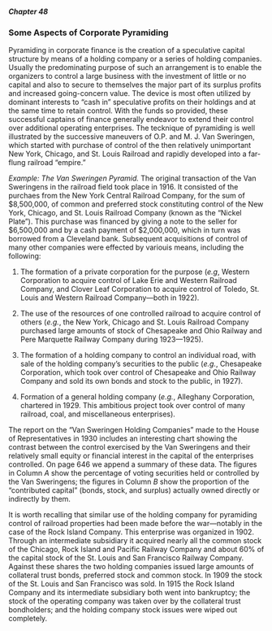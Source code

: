 ##### Chapter 48

### Some Aspects of Corporate Pyramiding

Pyramiding in corporate finance is the creation of a speculative capital structure by means of a holding company or a series of holding companies. Usually the predominating purpose of such an arrangement is to enable the organizers to control a large business with the investment of little or no capital and also to secure to themselves the major part of its surplus profits and increased going-concern value. The device is most often utilized by dominant interests to “cash in” speculative profits on their holdings and at the same time to retain control. With the funds so provided, these successful captains of finance generally endeavor to extend their control over additional operating enterprises. The tecknique of pyramiding is well illustrated by the successive maneuvers of O.P. and M. J. Van Sweringen, which started with purchase of control of the then relatively unimportant New York, Chicago, and St. Louis Railroad and rapidly developed into a far-flung railroad “empire.”

*Example: The Van Sweringen Pyramid.* The original transaction of the Van Sweringens in the railroad field took place in 1916. It consisted of the purchaes from the New York Central Railroad Company, for the sum of $8,500,000, of common and preferred stock constituting control of the New York, Chicago, and St. Louis Railroad Company (known as the “Nickel Plate”). This purchase was financed by giving a note to the seller for $6,500,000 and by a cash payment of $2,000,000, which in turn was borrowed from a Cleveland bank. Subsequent acquisitions of control of many other companies were effected by variouis means, including the following:

1. The formation of a private corporation for the purpose (*e.g*, Western Corporation to acquire control of Lake Erie and Western Railroad Company, and Clover Leaf Corporation to acquire control of Toledo, St. Louis and Western Railroad Company—both in 1922).

2. The use of the resources of one controlled railroad to acquire control of others (*e.g.*, the New York, Chicago and St. Louis Railroad Company purchased large amounts of stock of Chesapeake and Ohio Railway and Pere Marquette Railway Company during 1923—1925).

3. The formation of a holding company to control an individual road, with sale of the holding company’s securities to the public (*e.g.*, Chesapeake Corporation, which took over control of Chesapeake and Ohio Railway Company and sold its own bonds and stock to the public, in 1927).

4. Formation of a general holding company (*e.g.*, Alleghany Corporation, chartered in 1929. This ambitious project took over control of many railroad, coal, and miscellaneous enterprises).

The report on the “Van Sweringen Holding Companies” made to the House of Representatives in 1930 includes an interesting chart showing the contrast between the control exercised by the Van Sweringens and their relatively small equity or financial interest in the capital of the enterprises controlled. On page 646 we append a summary of these data. The figures in Column *A* show the percentage of voting securities held or controlled by the Van Sweringens; the figures in Column *B* show the proportion of the “contributed capital” (bonds, stock, and surplus) actually owned directly or indirectly by them.

It is worth recalling that similar use of the holding company for pyramiding control of railroad properties had been made before the war—notably in the case of the Rock Island Company. This enterprise was organized in 1902. Through an intermediate subsidiary it acquired nearly all the common stock of the Chicago, Rock Island and Pacific Railway Company and about 60% of the capital stock of the St. Louis and San Francisco Railway Company. Against these shares the two holding companies issued large amounts of collateral trust bonds, preferred stock and common stock. In 1909 the stock of the St. Louis and San Francisco was sold. In 1915 the Rock Island Company and its intermediate subsidiary both went into bankruptcy; the stock of the operating company was taken over by the collateral trust bondholders; and the holding company stock issues were wiped out completely.
